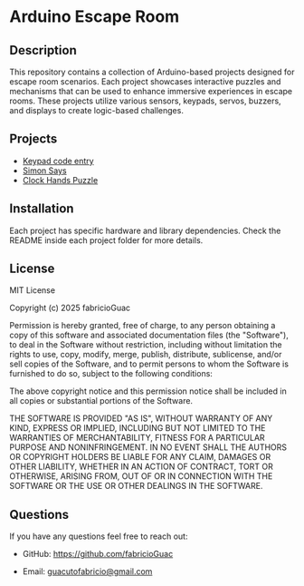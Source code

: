 # Arduino Escape Room

## Description 

This repository contains a collection of Arduino-based projects designed for escape room scenarios. Each project showcases interactive puzzles and mechanisms that can be used to enhance immersive experiences in escape rooms. These projects utilize various sensors, keypads, servos, buzzers, and displays to create logic-based challenges.

## Projects

* [Keypad code entry](./keypad_code_entry/)
* [Simon Says](./simon_says/)
* [Clock Hands Puzzle](./clock_hands_puzzle/)

## Installation

Each project has specific hardware and library dependencies. Check the README inside each project folder for more details.

## License

MIT License

Copyright (c) 2025 fabricioGuac

Permission is hereby granted, free of charge, to any person obtaining a copy of this software and associated documentation files (the "Software"), to deal in the Software without restriction, including without limitation the rights to use, copy, modify, merge, publish, distribute, sublicense, and/or sell copies of the Software, and to permit persons to whom the Software is furnished to do so, subject to the following conditions:

The above copyright notice and this permission notice shall be included in all copies or substantial portions of the Software.

THE SOFTWARE IS PROVIDED "AS IS", WITHOUT WARRANTY OF ANY KIND, EXPRESS OR IMPLIED, INCLUDING BUT NOT LIMITED TO THE WARRANTIES OF MERCHANTABILITY, FITNESS FOR A PARTICULAR PURPOSE AND NONINFRINGEMENT. IN NO EVENT SHALL THE AUTHORS OR COPYRIGHT HOLDERS BE LIABLE FOR ANY CLAIM, DAMAGES OR OTHER LIABILITY, WHETHER IN AN ACTION OF CONTRACT, TORT OR OTHERWISE, ARISING FROM, OUT OF OR IN CONNECTION WITH THE SOFTWARE OR THE USE OR OTHER DEALINGS IN THE SOFTWARE.

## Questions

If you have any questions feel free to reach out:

* GitHub: https://github.com/fabricioGuac

* Email: guacutofabricio@gmail.com